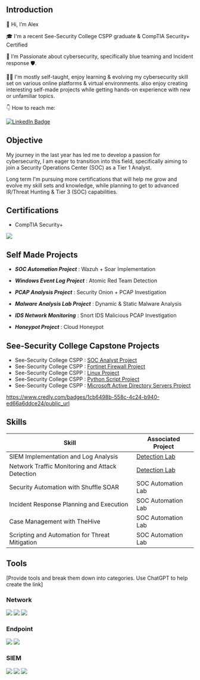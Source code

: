 ## Introduction

👋 Hi, I’m Alex 

🎓 I'm a recent See-Security College CSPP graduate & CompTIA Security+ Certified 

🚀 I’m Passionate about cybersecurity, specifically blue teaming and Incident response 🛡️.

👨‍💻 I'm mostly self-taught, enjoy learning & evolving my cybersecurity skill set on various online platforms & virtual environments. 
also enjoy creating interesting self-made projects while getting hands-on experience with new or unfamiliar topics.

👇 How to reach me: 

 <a href="https://www.linkedin.com/in/alexander-chait-21183027b/" target="_blank">
    <img src="https://img.shields.io/badge/-LinkedIn-0072b1?&style=for-the-badge&logo=linkedin&logoColor=white" alt="LinkedIn Badge" />
</a> 

## Objective

My journey in the last year has led me to develop a passion for cybersecurity, I am eager to transition into this field, specifically aiming to join a Security Operations Center (SOC) as a Tier 1 Analyst.

Long term I'm pursuing more certifications that will help me grow and evolve my skill sets and knowledge, while planning to get to advanced IR/Threat Hunting & Tier 3 (SOC) capabilities. 

## Certifications

- CompTIA Security+ <div>
<img src="https://img.shields.io/badge/-Security%2B-FF0000?&style=for-the-badge&logo=CompTIA&logoColor=white" />
</div>

## Self Made Projects

- **_SOC Automation Project_** : Wazuh + Soar Implementation
  
- **_Windows Event Log Project_** : Atomic Red Team Detection
  
- **_PCAP Analysis Project_** : Security Onion + PCAP Investigation
  
- **_Malware Analysis Lab Project_** : Dynamic & Static Malware Analysis
  
- **_IDS Network Monitoring_** : Snort IDS Malicious PCAP Investigation
  
- **_Honeypot Project_** : Cloud Honeypot
  

## See-Security College Capstone Projects

- See-Security College CSPP : [SOC Analyst Project](https://github.com/XManBearPigX/Projects/blob/main/Alexander%20Chait%20-%20CSPP86%20-%20SOC%20Final%20Project%20(GITHUB).pdf)
- See-Security College CSPP : [Fortinet Firewall Project](https://github.com/XManBearPigX/Projects/blob/main/Alexander%20Chait%20-%20CSPP86%20-%20FortiGate%20Project%20(GITHUB).pdf)
- See-Security College CSPP : [Linux Project](https://github.com/XManBearPigX/Projects/blob/main/Alexander%20Chait%20-%20CSPP86%20-%20Linux%20Essentials%20Project%20(GITHUB).pdf)
- See-Security College CSPP : [Python Script Project](https://github.com/XManBearPigX/Projects/blob/main/Alexander%20Chait%20-%20CSPP86%20-%20Python%20Final%20Project%20(GITHUB).pdf)
- See-Security College CSPP : [Microsoft Active Directory Servers Project](https://github.com/XManBearPigX/Projects/blob/main/Alexander%20Chait%20-%20CSPP86%20-%20Microsoft%20Servers%20Project%20(GITHUB).pdf)


https://www.credly.com/badges/1cb6498b-558c-4c24-b940-ed66a6ddce24/public_url


## Skills

| Skill                                         | Associated Project         |
|-----------------------------------------------|----------------------------|
| SIEM Implementation and Log Analysis          | <a href="https://google.com">Detection Lab</a>|
| Network Traffic Monitoring and Attack Detection | <a href="https://google.com">Detection Lab</a>|
| Security Automation with Shuffle SOAR         | SOC Automation Lab|
| Incident Response Planning and Execution      | SOC Automation Lab|
| Case Management with TheHive                  | SOC Automation Lab|
| Scripting and Automation for Threat Mitigation | SOC Automation Lab|

## Tools
[Provide tools and break them down into categories. Use ChatGPT to help create the link]

### Network
<div>
    <img src="https://img.shields.io/badge/-Wireshark-1679A7?&style=for-the-badge&logo=Wireshark&logoColor=white" />
    <img src="https://img.shields.io/badge/-Suricata-EF3B2D?&style=for-the-badge&logo=Suricata&logoColor=white" />
    <img src="https://img.shields.io/badge/-Zeek-777BB4?&style=for-the-badge&logo=Zeek&logoColor=white" />
</div>

### Endpoint
<div>
    <img src="https://img.shields.io/badge/-Microsoft_Defender_for_Endpoint-00A4EF?&style=for-the-badge&logo=Microsoft&logoColor=white" />
    <img src="https://img.shields.io/badge/-Velociraptor-4B275F?&style=for-the-badge&logo=Velociraptor&logoColor=white" />
</div>

### SIEM
<div>
    <img src="https://img.shields.io/badge/-Microsoft_Sentinel-0078D4?&style=for-the-badge&logo=Microsoft&logoColor=white" />
    <img src="https://img.shields.io/badge/-Splunk-000000?&style=for-the-badge&logo=Splunk&logoColor=white" />
    <img src="https://img.shields.io/badge/-Elastic-005571?&style=for-the-badge&logo=Elastic&logoColor=white" />
</div>
